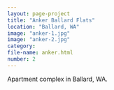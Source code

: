 ```yaml
---
layout: page-project
title: "Anker Ballard Flats"
location: "Ballard, WA"
image: "anker-1.jpg"
image: "anker-2.jpg"
category:
file-name: anker.html
number: 2
---
```



Apartment complex in Ballard, WA.
